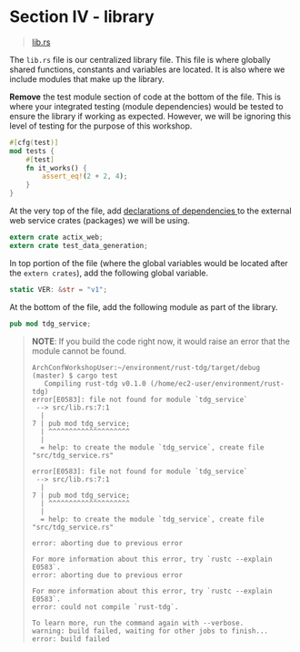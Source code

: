 # Section IV - library

> [lib.rs](https://github.com/dsietz/daas-workshop/blob/master/rust-daas/src/lib.rs)

The `lib.rs` file is our centralized library file. This file is where globally shared functions, constants and variables are located. It is also where we include modules that make up the library.

**Remove** the test module section of code at the bottom of the file. This is where your integrated testing \(module dependencies\) would be tested to ensure the library if working as expected. However, we will be ignoring this level of testing for the purpose of this workshop.

```rust
#[cfg(test)]
mod tests {
    #[test]
    fn it_works() {
        assert_eq!(2 + 2, 4);
    }
}
```

At the very top of the file, add [declarations of dependencies ](https://doc.rust-lang.org/reference/items/extern-crates.html)to the external web service crates \(packages\) we will be using.

```rust
extern crate actix_web;
extern crate test_data_generation;
```

In top portion of the file \(where the global variables would be located after the `extern crates`\), add the following global variable.

```rust
static VER: &str = "v1";
```

At the bottom of the file, add the following module as part of the library.

```rust
pub mod tdg_service;
```

> **NOTE**: If you build the code right now, it would raise an error that the module cannot be found.
>
> ```text
> ArchConfWorkshopUser:~/environment/rust-tdg/target/debug (master) $ cargo test
>    Compiling rust-tdg v0.1.0 (/home/ec2-user/environment/rust-tdg)
> error[E0583]: file not found for module `tdg_service`
>  --> src/lib.rs:7:1
>   |
> 7 | pub mod tdg_service;
>   | ^^^^^^^^^^^^^^^^^^^^
>   |
>   = help: to create the module `tdg_service`, create file "src/tdg_service.rs"
>
> error[E0583]: file not found for module `tdg_service`
>  --> src/lib.rs:7:1
>   |
> 7 | pub mod tdg_service;
>   | ^^^^^^^^^^^^^^^^^^^^
>   |
>   = help: to create the module `tdg_service`, create file "src/tdg_service.rs"
>
> error: aborting due to previous error
>
> For more information about this error, try `rustc --explain E0583`.
> error: aborting due to previous error
>
> For more information about this error, try `rustc --explain E0583`.
> error: could not compile `rust-tdg`.
>
> To learn more, run the command again with --verbose.
> warning: build failed, waiting for other jobs to finish...
> error: build failed
> ```

